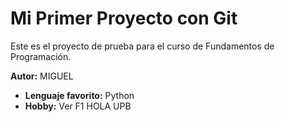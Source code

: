# Mi Primer Proyecto con Git

Este es el proyecto de prueba para el curso de Fundamentos de Programación.

**Autor:** MIGUEL
- **Lenguaje favorito:** Python
- **Hobby:** Ver F1
HOLA UPB
